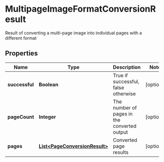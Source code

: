 

# MultipageImageFormatConversionResult

Result of converting a multi-page image into individual pages with a different format
## Properties

Name | Type | Description | Notes
------------ | ------------- | ------------- | -------------
**successful** | **Boolean** | True if successful, false otherwise |  [optional]
**pageCount** | **Integer** | The number of pages in the converted output |  [optional]
**pages** | [**List&lt;PageConversionResult&gt;**](PageConversionResult.md) | Converted page results |  [optional]



